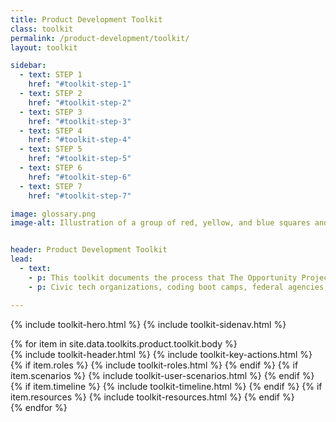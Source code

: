 ```yaml
---
title: Product Development Toolkit
class: toolkit
permalink: /product-development/toolkit/
layout: toolkit

sidebar:
  - text: STEP 1
    href: "#toolkit-step-1"
  - text: STEP 2
    href: "#toolkit-step-2"
  - text: STEP 3
    href: "#toolkit-step-3"
  - text: STEP 4
    href: "#toolkit-step-4"
  - text: STEP 5
    href: "#toolkit-step-5"
  - text: STEP 6
    href: "#toolkit-step-6"
  - text: STEP 7
    href: "#toolkit-step-7"    

image: glossary.png
image-alt: Illustration of a group of red, yellow, and blue squares and rectangles


header: Product Development Toolkit
lead:
  - text:
    - p: This toolkit documents the process that The Opportunity Project team at the U.S. Census Bureau and other federal agencies have used to facilitate collaborative, user-centered technology development sprints. Anyone interested in transforming federal data into digital tools for the American people can adopt this process, adapt it for your own sprint, and share your feedback to help improve it.
    - p: Civic tech organizations, coding boot camps, federal agencies, and more have adopted The Opportunity Project process. We hope that teachers, community organizations, and state, local, and other government leaders will use it and share feedback to help improve it.

---
```


{% include toolkit-hero.html %}
{% include toolkit-sidenav.html %}
<section>
  {% for item in site.data.toolkits.product.toolkit.body %}
    <section class="toolkit-section grid-container display-inline-block padding-top-8 desktop:margin-bottom-10">
      <div
        class="desktop:grid-offset-{{item.offset}} desktop:padding-left-{{item.padding}} desktop:grid-col-7 tablet:grid-col-6 display-inline-block"
      >
        {% include toolkit-header.html %}
        {% include toolkit-key-actions.html %}
        {% if item.roles %}
          {% include toolkit-roles.html %}
        {% endif %}
        {% if item.scenarios %}
          {% include toolkit-user-scenarios.html %}
        {% endif %}
        {% if item.timeline %}
          {% include toolkit-timeline.html %}
        {% endif %}
        {% if item.resources %}
          {% include toolkit-resources.html %}
        {% endif %}
      </div>
    </section>
    <div class="height-4 bg-secondary">
    </div>
  {% endfor %}
</section>
